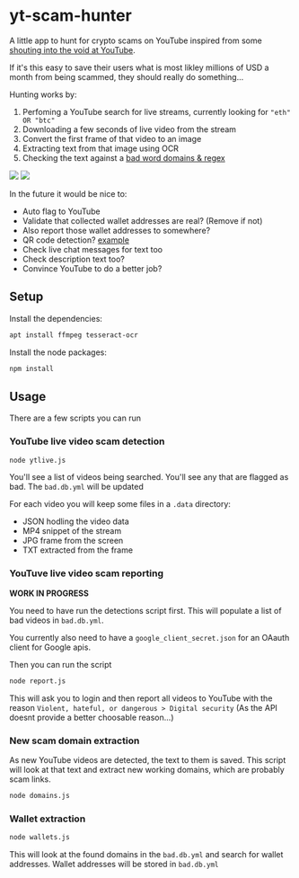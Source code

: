# yt-scam-hunter

A little app to hunt for crypto scams on YouTube inspired from some [shouting into the void at YouTube](https://twitter.com/addshore/status/1520154767036751873).

If it's this easy to save their users what is most likley millions of USD a month from being scammed, they should really do something...

Hunting works by:

1) Perfoming a YouTube search for live streams, currently looking for `"eth" OR "btc"`
2) Downloading a few seconds of live video from the stream
3) Convert the first frame of that video to an image
4) Extracting text from that image using OCR
5) Checking the text against a [bad word domains & regex](./bad.db.yml) 

![](https://i.imgur.com/A9uR5fX.png)
![](https://i.imgur.com/RI3DpW1.png)

In the future it would be nice to:

- Auto flag to YouTube
- Validate that collected wallet addresses are real? (Remove if not)
- Also report those wallet addresses to somewhere?
- QR code detection? [example](https://i.imgur.com/1jubd7R.png)
- Check live chat messages for text too
- Check description text too?
- Convince YouTube to do a better job?

## Setup

Install the dependencies:

```sh
apt install ffmpeg tesseract-ocr
```

Install the node packages:

```sh
npm install
```

## Usage

There are a few scripts you can run

### YouTube live video scam detection

```sh
node ytlive.js
```

You'll see a list of videos being searched.
You'll see any that are flagged as bad.
The `bad.db.yml` will be updated

For each video you will keep some files in a `.data` directory:

- JSON hodling the video data
- MP4 snippet of the stream
- JPG frame from the screen
- TXT extracted from the frame

### YouTuve live video scam reporting

**WORK IN PROGRESS**

You need to have run the detections script first.
This will populate a list of bad videos in `bad.db.yml`.

You currently also need to have a `google_client_secret.json` for an OAauth client for Google apis.

Then you can run the script

```sh
node report.js
```

This will ask you to login and then report all videos to YouTube with the reason `Violent, hateful, or dangerous > Digital security` (As the API doesnt provide a better choosable reason...)

### New scam domain extraction

As new YouTube videos are detected, the text to them is saved.
This script will look at that text and extract new working domains, which are probably scam links.

```sh
node domains.js
```

### Wallet extraction

```sh
node wallets.js
```

This will look at the found domains in the `bad.db.yml` and search for wallet addresses.
Wallet addresses will be stored in `bad.db.yml`